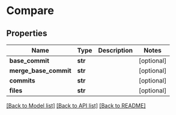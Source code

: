 # Compare

## Properties
Name | Type | Description | Notes
------------ | ------------- | ------------- | -------------
**base_commit** | **str** |  | [optional] 
**merge_base_commit** | **str** |  | [optional] 
**commits** | **str** |  | [optional] 
**files** | **str** |  | [optional] 

[[Back to Model list]](../README.md#documentation-for-models) [[Back to API list]](../README.md#documentation-for-api-endpoints) [[Back to README]](../README.md)

